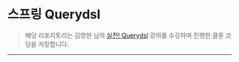 # 스프링 Querydsl

> 해당 리포지토리는 김영한 님의 [실전! Querydsl](https://inf.run/Soef) 강의를 수강하며 진행한 클론 코딩을 저장합니다.
  
***
